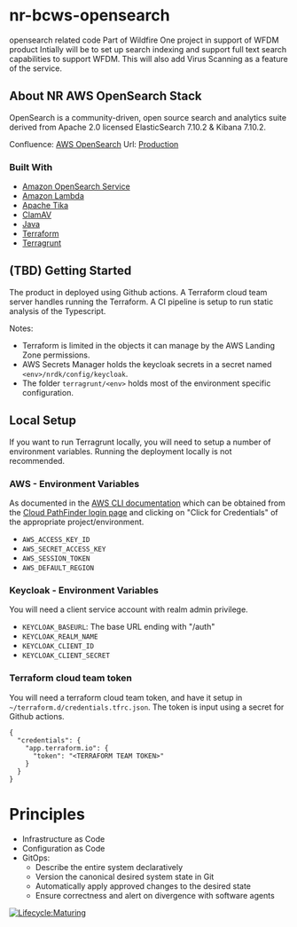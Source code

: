 # nr-bcws-opensearch
opensearch related code
Part of Wildfire One project in support of WFDM product
Intially will be to set up search indexing and support full text search capabilities to support WFDM.  This will also add Virus Scanning as a feature of the service.

## About NR AWS OpenSearch Stack

OpenSearch is a community-driven, open source search and analytics suite derived from Apache 2.0 licensed ElasticSearch 7.10.2 & Kibana 7.10.2.

Confluence: [AWS OpenSearch](https://apps.nrs.gov.bc.ca/int/confluence/x/GaRvBQ)
Url: [Production](https://apm.io.nrs.gov.bc.ca/_plugin/_dashboards)

### Built With

* [Amazon OpenSearch Service](https://aws.amazon.com/opensearch-service)
* [Amazon Lambda](https://aws.amazon.com/lambda/)
* [Apache Tika](https://tika.apache.org/)
* [ClamAV](http://www.clamav.net/)
* [Java](https://tika.apache.org/)
* [Terraform](https://www.terraform.io)
* [Terragrunt](https://terragrunt.gruntwork.io)

## (TBD) Getting Started

The product in deployed using Github actions. A Terraform cloud team server handles running the Terraform. A CI pipeline is setup to run static analysis of the Typescript.

Notes:

* Terraform is limited in the objects it can manage by the AWS Landing Zone permissions.
* AWS Secrets Manager holds the keycloak secrets in a secret named `<env>/nrdk/config/keycloak`.
* The folder `terragrunt/<env>` holds most of the environment specific configuration.

## Local Setup

If you want to run Terragrunt locally, you will need to setup a number of environment variables. Running the deployment locally is not recommended.

### AWS - Environment Variables

As documented in the [AWS CLI documentation](https://docs.aws.amazon.com/cli/latest/userguide/cli-configure-envvars.html) which can be obtained from the [Cloud PathFinder login page](https://oidc.gov.bc.ca/auth/realms/umafubc9/protocol/saml/clients/amazon-aws) and clicking on "Click for Credentials" of the appropriate project/environment.

- `AWS_ACCESS_KEY_ID`
- `AWS_SECRET_ACCESS_KEY`
- `AWS_SESSION_TOKEN`
- `AWS_DEFAULT_REGION`

### Keycloak - Environment Variables

You will need a client service account with realm admin privilege.

- `KEYCLOAK_BASEURL`: The base URL ending with "/auth"
- `KEYCLOAK_REALM_NAME`
- `KEYCLOAK_CLIENT_ID`
- `KEYCLOAK_CLIENT_SECRET`

### Terraform cloud team token

You will need a terraform cloud team token, and have it setup in `~/terraform.d/credentials.tfrc.json`. The token is input using a secret for Github actions.

```
{
  "credentials": {
    "app.terraform.io": {
      "token": "<TERRAFORM TEAM TOKEN>"
    }
  }
}
```

# Principles
- Infrastructure as Code
- Configuration as Code
- GitOps:
  - Describe the entire system declaratively
  - Version the canonical desired system state in Git
  - Automatically apply approved changes to the desired state
  - Ensure correctness and alert on divergence with software agents

[![Lifecycle:Maturing](https://img.shields.io/badge/Lifecycle-Maturing-007EC6)](<Redirect-URL>)
